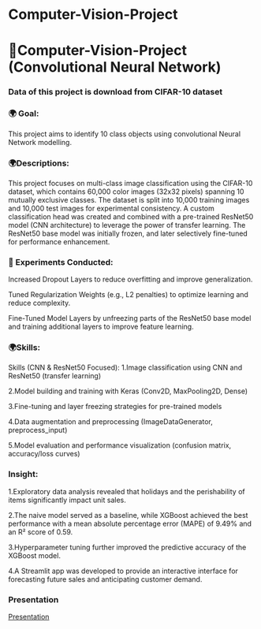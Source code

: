 # Computer-Vision-Project
# 🎇Computer-Vision-Project (Convolutional Neural Network)
### Data of this project is download from CIFAR-10 dataset


### 🌍 Goal:
This project aims to identify 10 class objects using convolutional Neural Network modelling. 

### 🌍Descriptions:
This project focuses on multi-class image classification using the CIFAR-10 dataset, which contains 60,000 color images (32x32 pixels) spanning 10 mutually exclusive classes. The dataset is split into 10,000 training images and 10,000 test images for experimental consistency. A custom classification head was created and combined with a pre-trained ResNet50 model (CNN architecture) to leverage the power of transfer learning. The ResNet50 base model was initially frozen, and later selectively fine-tuned for performance enhancement.

### 🧪 Experiments Conducted:
Increased Dropout Layers to reduce overfitting and improve generalization.
 
Tuned Regularization Weights (e.g., L2 penalties) to optimize learning and reduce complexity.

Fine-Tuned Model Layers by unfreezing parts of the ResNet50 base model and training additional layers to improve feature learning.




### 🌍Skills:


Skills (CNN & ResNet50 Focused):
1.Image classification using CNN and ResNet50 (transfer learning)

2.Model building and training with Keras (Conv2D, MaxPooling2D, Dense)

3.Fine-tuning and layer freezing strategies for pre-trained models

4.Data augmentation and preprocessing (ImageDataGenerator, preprocess_input)

5.Model evaluation and performance visualization (confusion matrix, accuracy/loss curves)

### Insight:
1.Exploratory data analysis revealed that holidays and the perishability of items significantly impact unit sales.

2.The naive model served as a baseline, while XGBoost achieved the best performance with a mean absolute percentage error (MAPE) of 9.49% and an R² score of 0.59.

3.Hyperparameter tuning further improved the predictive accuracy of the XGBoost model.

4.A Streamlit app was developed to provide an interactive interface for forecasting future sales and anticipating customer demand.


### Presentation
[Presentation](https://youtu.be/zcPRyP_dtSE)
